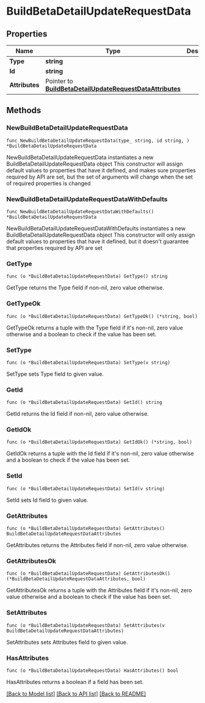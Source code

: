# BuildBetaDetailUpdateRequestData

## Properties

Name | Type | Description | Notes
------------ | ------------- | ------------- | -------------
**Type** | **string** |  | 
**Id** | **string** |  | 
**Attributes** | Pointer to [**BuildBetaDetailUpdateRequestDataAttributes**](BuildBetaDetailUpdateRequestDataAttributes.md) |  | [optional] 

## Methods

### NewBuildBetaDetailUpdateRequestData

`func NewBuildBetaDetailUpdateRequestData(type_ string, id string, ) *BuildBetaDetailUpdateRequestData`

NewBuildBetaDetailUpdateRequestData instantiates a new BuildBetaDetailUpdateRequestData object
This constructor will assign default values to properties that have it defined,
and makes sure properties required by API are set, but the set of arguments
will change when the set of required properties is changed

### NewBuildBetaDetailUpdateRequestDataWithDefaults

`func NewBuildBetaDetailUpdateRequestDataWithDefaults() *BuildBetaDetailUpdateRequestData`

NewBuildBetaDetailUpdateRequestDataWithDefaults instantiates a new BuildBetaDetailUpdateRequestData object
This constructor will only assign default values to properties that have it defined,
but it doesn't guarantee that properties required by API are set

### GetType

`func (o *BuildBetaDetailUpdateRequestData) GetType() string`

GetType returns the Type field if non-nil, zero value otherwise.

### GetTypeOk

`func (o *BuildBetaDetailUpdateRequestData) GetTypeOk() (*string, bool)`

GetTypeOk returns a tuple with the Type field if it's non-nil, zero value otherwise
and a boolean to check if the value has been set.

### SetType

`func (o *BuildBetaDetailUpdateRequestData) SetType(v string)`

SetType sets Type field to given value.


### GetId

`func (o *BuildBetaDetailUpdateRequestData) GetId() string`

GetId returns the Id field if non-nil, zero value otherwise.

### GetIdOk

`func (o *BuildBetaDetailUpdateRequestData) GetIdOk() (*string, bool)`

GetIdOk returns a tuple with the Id field if it's non-nil, zero value otherwise
and a boolean to check if the value has been set.

### SetId

`func (o *BuildBetaDetailUpdateRequestData) SetId(v string)`

SetId sets Id field to given value.


### GetAttributes

`func (o *BuildBetaDetailUpdateRequestData) GetAttributes() BuildBetaDetailUpdateRequestDataAttributes`

GetAttributes returns the Attributes field if non-nil, zero value otherwise.

### GetAttributesOk

`func (o *BuildBetaDetailUpdateRequestData) GetAttributesOk() (*BuildBetaDetailUpdateRequestDataAttributes, bool)`

GetAttributesOk returns a tuple with the Attributes field if it's non-nil, zero value otherwise
and a boolean to check if the value has been set.

### SetAttributes

`func (o *BuildBetaDetailUpdateRequestData) SetAttributes(v BuildBetaDetailUpdateRequestDataAttributes)`

SetAttributes sets Attributes field to given value.

### HasAttributes

`func (o *BuildBetaDetailUpdateRequestData) HasAttributes() bool`

HasAttributes returns a boolean if a field has been set.


[[Back to Model list]](../README.md#documentation-for-models) [[Back to API list]](../README.md#documentation-for-api-endpoints) [[Back to README]](../README.md)


